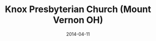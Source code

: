 ---
date: &id001 2014-04-11
end_date: null
location:
  address: 1481 Yauger Road
  city: Mount Vernon
  state: OH
minister:
- end: 2014-04-11
  name: Sacha Walicord
  start: 2012-01-01
  type: Organizing Pastor
- end: null
  name: Sacha Walicord
  start: 2014-04-11
  type: Pastor
- end: null
  name: Jeremy Logan
  start: 2015-01-01
  type: Pastor
ministers:
- Sacha Walicord
- Sacha Walicord
- Jeremy Logan
name: Knox Presbyterian Church
names:
- end: 2014-04-11
  name: Knox Presbyerian mission work
  start: 2012-01-01
- end: null
  name: Knox Presbyterian Church
  start: 2014-04-11
origination_date: *id001
raw_data: "OH Mount Vernon\n\nKnox Presbyerian mission work (2012\u2013April 11, 2014)\n\
  Knox Presbyterian Church (April 11, 2014\u2013 )\n1481 Yauger Road\nOrg. Pastor:\
  \ Sacha Walicord, 2012\u201314\nPastors: Sacha Walicord, 2014\nJeremy Logan, 2015\u2013"
received_from: null
states:
- OH
status:
  active: true
  end_date: null
  reason: null
  received_from: null
  withdrawal_to: null
title: Knox Presbyterian Church (Mount Vernon OH)
year_established:
- 2014

---